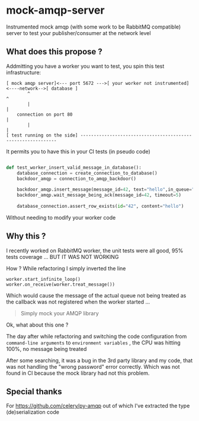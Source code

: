 # mock-amqp-server

Instrumented mock amqp (with some work to be RabbitMQ compatible) server to test your publisher/consumer at the network level

## What does this propose ?
Addmitting  you have a worker you want to test, you spin this test infrastructure:

````
[ mock amqp server]<--- port 5672 --->[ your worker not instrumented]<----network-->[ database ]
        ^                                                                               ^   
        |                                                                               |
    connection on port 80                                                               |
        |                                                                               |
[ test running on the side] -------------------------------------------------------------
 ````

It permits you to have this in your CI tests  (in pseudo code)

```python

def test_worker_insert_valid_message_in_database():
    database_connection = create_connection_to_database()
    backdoor_amqp = connection_to_amqp_backdoor()
    
    backdoor_amqp.insert_message(message_id=42, text="hello",in_queue="messages_to_treat")
    backdoor_amqp.wait_message_being_ack(message_id=42, timeout=5)
    
    database_connection.assert_row_exists(id="42", content="hello") 

```

Without needing to modify your worker code

## Why this ?

I recently worked on RabbitMQ worker, the unit tests were all good, 95% tests coverage ... BUT IT WAS NOT WORKING

How ? While refactoring I simply inverted the line 

```
worker.start_infinite_loop()
worker.on_receive(worker.treat_message())
```

Which would cause the message of the actual queue not being treated as the callback was not registered when the worker started ...

> Simply mock your AMQP library

Ok, what about this one ?

The day after while refactoring and switching the code configuration from `command-line arguments` to `environment variables` , the CPU was hitting 100%, no message being treated

After some searching, it was a bug in the 3rd party library and my code, that was not handling the "wrong password" error correctly. Which was not found in CI because the mock library had not this problem.

## Special thanks

For https://github.com/celery/py-amqp out of which I've extracted the type (de)serialization code
